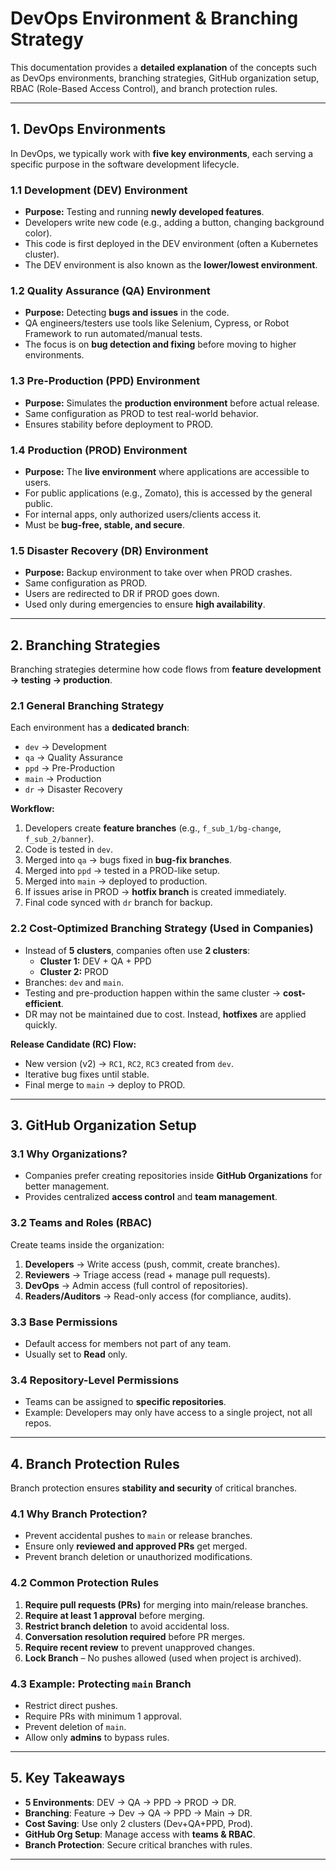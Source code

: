 # DevOps Environment & Branching Strategy

This documentation provides a **detailed explanation** of the concepts such as DevOps environments, branching strategies, GitHub organization setup, RBAC (Role-Based Access Control), and branch protection rules.  

---

## 1. DevOps Environments  

In DevOps, we typically work with **five key environments**, each serving a specific purpose in the software development lifecycle.  

### 1.1 Development (DEV) Environment  
- **Purpose:** Testing and running **newly developed features**.  
- Developers write new code (e.g., adding a button, changing background color).  
- This code is first deployed in the DEV environment (often a Kubernetes cluster).  
- The DEV environment is also known as the **lower/lowest environment**.  

### 1.2 Quality Assurance (QA) Environment  
- **Purpose:** Detecting **bugs and issues** in the code.  
- QA engineers/testers use tools like Selenium, Cypress, or Robot Framework to run automated/manual tests.  
- The focus is on **bug detection and fixing** before moving to higher environments.  

### 1.3 Pre-Production (PPD) Environment  
- **Purpose:** Simulates the **production environment** before actual release.  
- Same configuration as PROD to test real-world behavior.  
- Ensures stability before deployment to PROD.  

### 1.4 Production (PROD) Environment  
- **Purpose:** The **live environment** where applications are accessible to users.  
- For public applications (e.g., Zomato), this is accessed by the general public.  
- For internal apps, only authorized users/clients access it.  
- Must be **bug-free, stable, and secure**.  

### 1.5 Disaster Recovery (DR) Environment  
- **Purpose:** Backup environment to take over when PROD crashes.  
- Same configuration as PROD.  
- Users are redirected to DR if PROD goes down.  
- Used only during emergencies to ensure **high availability**.  

---

## 2. Branching Strategies  

Branching strategies determine how code flows from **feature development → testing → production**.  

### 2.1 General Branching Strategy  
Each environment has a **dedicated branch**:  
- `dev` → Development  
- `qa` → Quality Assurance  
- `ppd` → Pre-Production  
- `main` → Production  
- `dr` → Disaster Recovery  

**Workflow:**  
1. Developers create **feature branches** (e.g., `f_sub_1/bg-change`, `f_sub_2/banner`).  
2. Code is tested in `dev`.  
3. Merged into `qa` → bugs fixed in **bug-fix branches**.  
4. Merged into `ppd` → tested in a PROD-like setup.  
5. Merged into `main` → deployed to production.  
6. If issues arise in PROD → **hotfix branch** is created immediately.  
7. Final code synced with `dr` branch for backup.  

### 2.2 Cost-Optimized Branching Strategy (Used in Companies)  
- Instead of **5 clusters**, companies often use **2 clusters**:  
  - **Cluster 1:** DEV + QA + PPD  
  - **Cluster 2:** PROD  
- Branches: `dev` and `main`.  
- Testing and pre-production happen within the same cluster → **cost-efficient**.  
- DR may not be maintained due to cost. Instead, **hotfixes** are applied quickly.  

**Release Candidate (RC) Flow:**  
- New version (v2) → `RC1`, `RC2`, `RC3` created from `dev`.  
- Iterative bug fixes until stable.  
- Final merge to `main` → deploy to PROD.  

---

## 3. GitHub Organization Setup  

### 3.1 Why Organizations?  
- Companies prefer creating repositories inside **GitHub Organizations** for better management.  
- Provides centralized **access control** and **team management**.  

### 3.2 Teams and Roles (RBAC)  
Create teams inside the organization:  
1. **Developers** → Write access (push, commit, create branches).  
2. **Reviewers** → Triage access (read + manage pull requests).  
3. **DevOps** → Admin access (full control of repositories).  
4. **Readers/Auditors** → Read-only access (for compliance, audits).  

### 3.3 Base Permissions  
- Default access for members not part of any team.  
- Usually set to **Read** only.  

### 3.4 Repository-Level Permissions  
- Teams can be assigned to **specific repositories**.  
- Example: Developers may only have access to a single project, not all repos.  

---

## 4. Branch Protection Rules  

Branch protection ensures **stability and security** of critical branches.  

### 4.1 Why Branch Protection?  
- Prevent accidental pushes to `main` or release branches.  
- Ensure only **reviewed and approved PRs** get merged.  
- Prevent branch deletion or unauthorized modifications.  

### 4.2 Common Protection Rules  
1. **Require pull requests (PRs)** for merging into main/release branches.  
2. **Require at least 1 approval** before merging.  
3. **Restrict branch deletion** to avoid accidental loss.  
4. **Conversation resolution required** before PR merges.  
5. **Require recent review** to prevent unapproved changes.  
6. **Lock Branch** – No pushes allowed (used when project is archived).  

### 4.3 Example: Protecting `main` Branch  
- Restrict direct pushes.  
- Require PRs with minimum 1 approval.  
- Prevent deletion of `main`.  
- Allow only **admins** to bypass rules.  

---

## 5. Key Takeaways  
- **5 Environments**: DEV → QA → PPD → PROD → DR.  
- **Branching**: Feature → Dev → QA → PPD → Main → DR.  
- **Cost Saving**: Use only 2 clusters (Dev+QA+PPD, Prod).  
- **GitHub Org Setup**: Manage access with **teams & RBAC**.  
- **Branch Protection**: Secure critical branches with rules.  

---
  
